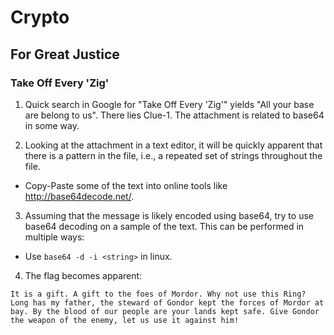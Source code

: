 # Crypto
## For Great Justice
### Take Off Every 'Zig'

1. Quick search in Google for "Take Off Every 'Zig'" yields "All your base are belong to us". There lies Clue-1. The attachment is related to base64 in some way.

2. Looking at the attachment in a text editor, it will be quickly apparent that there is a pattern in the file, i.e., a repeated set of strings throughout the file.

- Copy-Paste some of the text into online tools like http://base64decode.net/.
3. Assuming that the message is likely encoded using base64, try to use base64 decoding on a sample of the text. This can be performed in multiple ways:
- Use `base64 -d -i <string>` in linux.


4. The flag becomes apparent:
 ```
 It is a gift. A gift to the foes of Mordor. Why not use this Ring? Long has my father, the steward of Gondor kept the forces of Mordor at bay. By the blood of our people are your lands kept safe. Give Gondor the weapon of the enemy, let us use it against him!
```